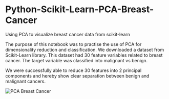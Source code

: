 # Python-Scikit-Learn-PCA-Breast-Cancer
Using PCA to visualize breast cancer data from scikit-learn


The purpose of this notebook was to practise the use of PCA for dimensionality reduction and classification. We downloaded a dataset from Scikit-Learn library. This dataset had 30 feature variables related to breast cancer. The target variable was classified into malignant vs benign. 

We were successfully able to reduce 30 features into 2 principal components and hereby show clear separation between benign and malignant cancers. 

![PCA Breast Cancer](https://user-images.githubusercontent.com/114509328/201206030-da2eee5e-42fc-4f65-b1ab-5345e19c8839.jpg)
